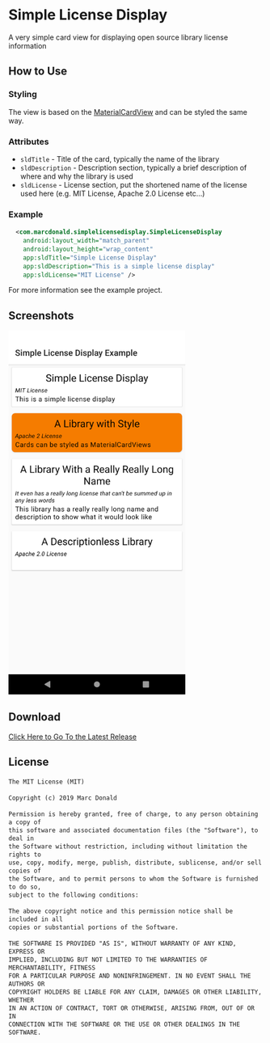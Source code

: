 # Simple License Display
A very simple card view for displaying open source library license information

## How to Use
### Styling
The view is based on the [MaterialCardView](https://material.io/develop/android/components/material-card-view/) and can be styled the same way. 

### Attributes
* `sldTitle` - Title of the card, typically the name of the library 
* `sldDescription` - Description section, typically a brief description of where and why the library is used 
* `sldLicense` - License section, put the shortened name of the license used here (e.g. MIT License, Apache 2.0 License etc...)

### Example
```xml
  <com.marcdonald.simplelicensedisplay.SimpleLicenseDisplay
    android:layout_width="match_parent"
    android:layout_height="wrap_content"
    app:sldTitle="Simple License Display"
    app:sldDescription="This is a simple license display"
    app:sldLicense="MIT License" />
```

For more information see the example project.

## Screenshots
<img src=".github/assets/readme-screenshot.png" alt="Screenshot" width="350">

## Download
[Click Here to Go To the Latest Release](https://github.com/MarcDonald/SimpleLicenseDisplay/releases/latest)

## License
```
The MIT License (MIT)

Copyright (c) 2019 Marc Donald

Permission is hereby granted, free of charge, to any person obtaining a copy of
this software and associated documentation files (the "Software"), to deal in
the Software without restriction, including without limitation the rights to
use, copy, modify, merge, publish, distribute, sublicense, and/or sell copies of
the Software, and to permit persons to whom the Software is furnished to do so,
subject to the following conditions:

The above copyright notice and this permission notice shall be included in all
copies or substantial portions of the Software.

THE SOFTWARE IS PROVIDED "AS IS", WITHOUT WARRANTY OF ANY KIND, EXPRESS OR
IMPLIED, INCLUDING BUT NOT LIMITED TO THE WARRANTIES OF MERCHANTABILITY, FITNESS
FOR A PARTICULAR PURPOSE AND NONINFRINGEMENT. IN NO EVENT SHALL THE AUTHORS OR
COPYRIGHT HOLDERS BE LIABLE FOR ANY CLAIM, DAMAGES OR OTHER LIABILITY, WHETHER
IN AN ACTION OF CONTRACT, TORT OR OTHERWISE, ARISING FROM, OUT OF OR IN
CONNECTION WITH THE SOFTWARE OR THE USE OR OTHER DEALINGS IN THE SOFTWARE.
```
